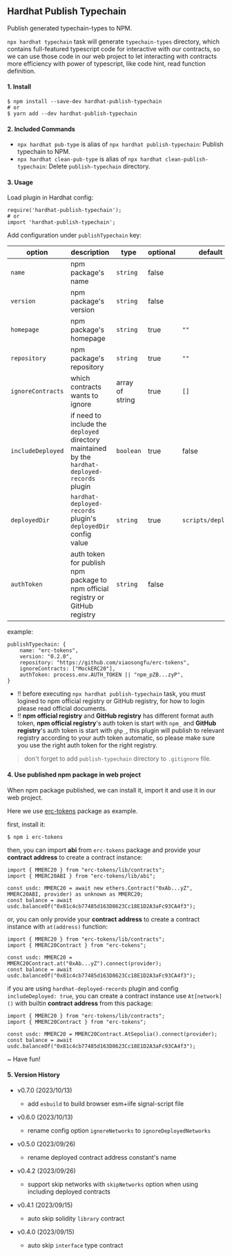 ## Hardhat Publish Typechain

Publish generated typechain-types to NPM.

`npx hardhat typechain` task will generate `typechain-types` directory, which contains full-featured typescript code for interactive with our contracts, so we can use those code in our web project to let interacting with contracts more efficiency with power of typescript, like code hint, read function definition.

#### 1. Install

```
$ npm install --save-dev hardhat-publish-typechain
# or
$ yarn add --dev hardhat-publish-typechain
```

#### 2. Included Commands

- `npx hardhat pub-type` is alias of `npx hardhat publish-typechain`: Publish typechain to NPM.
- `npx hardhat clean-pub-type` is alias of `npx hardhat clean-publish-typechain`: Delete `publish-typechain` directory.

#### 3. Usage

Load plugin in Hardhat config:

```
require('hardhat-publish-typechain');
# or
import 'hardhat-publish-typechain';
```

Add configuration under `publishTypechain` key:

| option            | description                                                                                     | type            | optional | default            |
|-------------------|-------------------------------------------------------------------------------------------------|-----------------|----------|--------------------|
| `name`            | npm package's name                                                                              | `string`        | false    |                    |
| `version`         | npm package's version                                                                           | `string`        | false    |                    |
| `homepage`        | npm package's homepage                                                                          | `string`        | true     | `""`               |
| `repository`      | npm package's repository                                                                        | `string`        | true     | `""`               |
| `ignoreContracts` | which contracts wants to ignore                                                                 | array of string | true     | `[]`               |
| `includeDeployed` | if need to include the `deployed` directory maintained by the `hardhat-deployed-records` plugin | `boolean`       | true     | false              |
| `deployedDir`     | `hardhat-deployed-records` plugin's `deployedDir` config value                                  | `string`        | true     | `scripts/deployed` |
| `authToken`       | auth token for publish npm package to npm official registry or GitHub registry                  | `string`        | false    |                    |

example:

```
publishTypechain: {
    name: "erc-tokens",
    version: "0.2.0",
    repository: "https://github.com/xiaosongfu/erc-tokens",
    ignoreContracts: ["MockERC20"],
    authToken: process.env.AUTH_TOKEN || "npm_pZB...zyP",
}
```

* !! before executing `npx hardhat publish-typechain` task, you must logined to npm official registry or GitHub registry, for how to login please read official documents.
* !! **npm official registry** and **GitHub registry** has different format auth token, **npm official registry**'s auth token is start with `npm_` and **GitHub registry**'s auth token is start with `ghp_`, this plugin will publish to relevant registry according to your auth token automatic, so please make sure you use the right auth token for the right registry.

> don't forget to add `publish-typechain` directory to `.gitignore` file.

#### 4. Use published npm package in web project

When npm package published, we can install it, import it and use it in our web project.

Here we use [erc-tokens](https://www.npmjs.com/package/erc-tokens) package as example.

first, install it:

```
$ npm i erc-tokens
```

then, you can import **abi** from `erc-tokens` package and provide your **contract address** to create a contract instance:

```
import { MMERC20 } from "erc-tokens/lib/contracts";
import { MMERC20ABI } from "erc-tokens/lib/abi";

const usdc: MMERC20 = await new ethers.Contract("0xAb...yZ", MMERC20ABI, provider) as unknown as MMERC20;
const balance = await usdc.balanceOf("0x81c4cb77485d163D8623Cc18E1D2A3aFc93CA4f3");
```

or, you can only provide your **contract address** to create a contract instance with `at(address)` function:

```
import { MMERC20 } from "erc-tokens/lib/contracts";
import { MMERC20Contract } from "erc-tokens";

const usdc: MMERC20 = MMERC20Contract.at("0xAb...yZ").connect(provider);
const balance = await usdc.balanceOf("0x81c4cb77485d163D8623Cc18E1D2A3aFc93CA4f3");
```

if you are using `hardhat-deployed-records` plugin and config `includeDeployed: true`, you can create a contract instance use `At[network]()` with builtin **contract address** from this package:

```
import { MMERC20 } from "erc-tokens/lib/contracts";
import { MMERC20Contract } from "erc-tokens";

const usdc: MMERC20 = MMERC20Contract.AtSepolia().connect(provider);
const balance = await usdc.balanceOf("0x81c4cb77485d163D8623Cc18E1D2A3aFc93CA4f3");
```

~ Have fun!

#### 5. Version History

- v0.7.0 (2023/10/13)
  - add `esbuild` to build browser esm+iife signal-script file

- v0.6.0 (2023/10/13)
  - rename config option `ignoreNetworks` to `ignoreDeployedNetworks`

- v0.5.0 (2023/09/26)
  - rename deployed contract address constant's name 

- v0.4.2 (2023/09/26)
  - support skip networks with `skipNetworks` option when using including deployed contracts

- v0.4.1 (2023/09/15)
  - auto skip solidity `library` contract

- v0.4.0 (2023/09/15)
    - auto skip `interface` type contract
